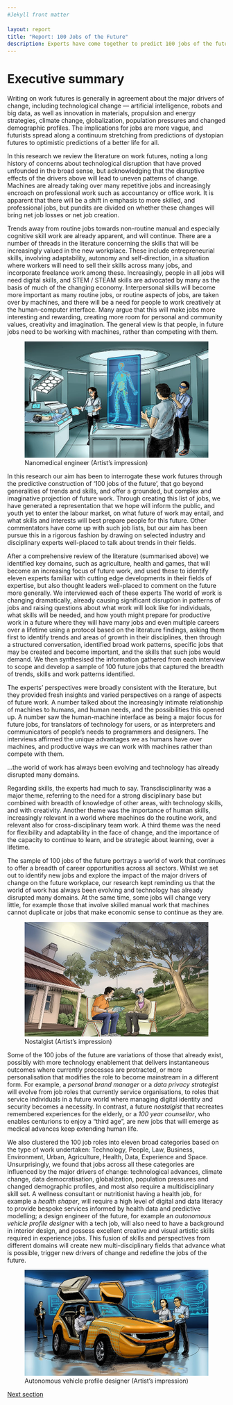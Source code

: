 ```yaml
---
#Jekyll front matter

layout: report
title: "Report: 100 Jobs of the Future"
description: Experts have come together to predict 100 jobs of the future.
---
```

<h1>Executive summary</h1>
<p class="intro">Writing on work futures is generally in agreement about the major drivers of change, including technological change — artificial intelligence, robots and big data, as well as innovation in materials, propulsion and energy strategies, climate change, globalization, population pressures and changed demographic profiles. The implications for jobs are more vague, and futurists spread along a continuum stretching from predictions of dystopian futures to optimistic predictions of a better life for all.</p>

In this research we review the literature on work futures, noting a long history of concerns about technological disruption that have proved unfounded in the broad sense, but acknowledging that the disruptive effects of the drivers above will lead to uneven patterns of change. Machines are already taking over many repetitive jobs and increasingly encroach on professional work such as accountancy or office work. It is apparent that there will be a shift in emphasis to more skilled, and professional jobs, but pundits are divided on whether these changes will bring net job losses or net job creation.

Trends away from routine jobs towards non-routine manual and especially cognitive skill work are already apparent, and will continue. There are a number of threads in the literature concerning the skills that will be increasingly valued in the new workplace. These include entrepreneurial skills, involving adaptability, autonomy and self-direction, in a situation where workers will need to sell their skills across many jobs, and incorporate freelance work among these. Increasingly, people in all jobs will need digital skills, and STEM / STEAM skills are advocated by many as the basis of much of the changing economy. Interpersonal skills will become more important as many routine jobs, or routine aspects of jobs, are taken over by machines, and there will be a need for people to work creatively at the human-computer interface. Many argue that this will make jobs more interesting and rewarding, creating more room for personal and community values, creativity and imagination. The general view is that people, in future jobs need to be working with machines, rather than competing with them.

<figure class="image wow fadeInRight">
  <img src="/img/jobs/NanoMedicalEng.jpg" alt="Artists impression of a Nanomedical engineer">
  <figcaption>Nanomedical engineer (Artist’s impression)</figcaption>
</figure>

In this research our aim has been to interrogate these work futures through the predictive construction of ‘100 jobs of the future’, that go beyond generalities of trends and skills, and offer a grounded, but complex and imaginative projection of future work. Through creating this list of jobs, we have generated a representation that we hope will inform the public, and youth yet to enter the labour market, on what future of work may entail, and what skills and interests will best prepare people for this future. Other commentators have come up with such job lists, but our aim has been pursue this in a rigorous fashion by drawing on selected industry and disciplinary experts well-placed to talk about trends in their fields.

After a comprehensive review of the literature (summarised above) we identified key domains, such as agriculture, health and games, that will become an increasing focus of future work, and used these to identify eleven experts familiar with cutting edge developments in their fields of expertise, but also thought leaders well-placed to comment on the future more generally. We interviewed each of these experts The world of work is changing dramatically, already causing significant disruption in patterns of jobs and raising questions about what work will look like for individuals, what skills will be needed, and how youth might prepare for productive work in a future where they will have many jobs and even multiple careers over a lifetime using a protocol based on the literature findings, asking them first to identify trends and areas of growth in their disciplines, then through a structured conversation, identified broad work patterns, specific jobs that may be created and become important, and the skills that such jobs would demand. We then synthesised the information gathered from each interview to scope and develop a sample of 100 future jobs that captured the breadth of trends, skills and work patterns identified.

The experts’ perspectives were broadly consistent with the literature, but they provided fresh insights and varied perspectives on a range of aspects of future work. A number talked about the increasingly intimate relationship of machines to humans, and human needs, and the possibilities this opened up. A number saw the human-machine interface as being a major focus for future jobs, for translators of technology for users, or as interpreters and communicators of people’s needs to programmers and designers. The interviews affirmed the unique advantages we as humans have over machines, and productive ways we can work with machines rather than compete with them.

<aside class="pullquote wow bounceIn"><p>…the world of work has always been evolving and technology has already disrupted many domains.</p></aside>

Regarding skills, the experts had much to say. Transdisciplinarity was a major theme, referring to the need for a strong disciplinary base but combined with breadth of knowledge of other areas, with technology skills, and with creativity. Another theme was the importance of human skills, increasingly relevant in a world where machines do the routine work, and relevant also for cross-disciplinary team work. A third theme was the need for flexibility and adaptability in the face of change, and the importance of the capacity to continue to learn, and be strategic about learning, over a lifetime.

The sample of 100 jobs of the future portrays a world of work that continues to offer a breadth of career opportunities across all sectors. Whilst we set out to identify new jobs and explore the impact of the major drivers of change on the future workplace, our research kept reminding us that the world of work has always been evolving and technology has already disrupted many domains. At the same time, some jobs will change very little, for example those that involve skilled manual work that machines cannot duplicate or jobs that make economic sense to continue as they are.

<figure class="image wow fadeInRight">
  <img src="/img/jobs/Nostalgist.jpg" alt="Artists impression of a Nostalgist consulting with client">
  <figcaption>Nostalgist (Artist’s impression)</figcaption>
</figure>

Some of the 100 jobs of the future are variations of those that already exist, possibly with more technology enablement that delivers instantaneous outcomes where currently processes are protracted, or more personalisation that modifies the role to become mainstream in a different form. For example, a *personal brand manager* or a *data privacy strategist* will evolve from job roles that currently service organisations, to roles that service individuals in a future world where managing digital identity and security becomes a necessity. In contrast, a future *nostalgist* that recreates remembered experiences for the elderly, or a *100 year counsellor*, who enables centurions to enjoy a “third age”, are new jobs that will emerge as medical advances keep extending human life.

We also clustered the 100 job roles into eleven broad categories based on the type of work undertaken: Technology, People, Law, Business, Environment, Urban, Agriculture, Health, Data, Experience and Space. Unsurprisingly, we found that jobs across all these categories are influenced by the major drivers of change: technological advances, climate change, data democratisation, globalization, population pressures and changed demographic profiles, and most also require a multidisciplinary skill set. A wellness consultant or nutritionist having a health job, for example a *health shaper*, will require a high level of digital and data literacy to provide bespoke services informed by health data and predictive modelling; a design engineer of the future, for example an *autonomous vehicle profile designer* with a tech job, will also need to have a background in interior design, and possess excellent creative and visual artistic skills required in experience jobs. This fusion of skills and perspectives from different domains will create new multi-disciplinary fields that advance what is possible, trigger new drivers of change and redefine the jobs of the future.

<figure class="image wow fadeInRight">
  <img src="/img/jobs/AutoVehicleDesigner.jpg" alt="Artists impression of a Autonomous vehicle profile designer">
  <figcaption>Autonomous vehicle profile designer (Artist’s impression)</figcaption>
</figure>

<p class="report-pagination"><a class="button chevron" href="/report/introduction/">Next section</a></p>
